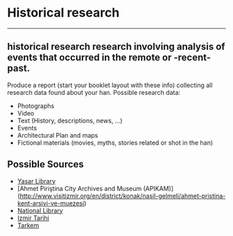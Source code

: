 # Historical research
----
historical research research involving analysis of events that occurred in the remote or -recent- past.
----
Produce a report (start your booklet layout with these info) collecting all research data found about your han.
Possible research data:
- Photographs
- Video
- Text (History, descriptions, news, ...)
- Events
- Architectural Plan and maps
- Fictional materials (movies, myths, stories related or shot in the han)

## Possible Sources
- [Yasar Library](https://library.yasar.edu.tr/en/)
- [Ahmet Piriştina City Archives and Museum (APIKAM)] (http://www.visitizmir.org/en/district/konak/nasil-gelmeli/ahmet-pristina-kent-arsivi-ve-muezesi)
- [National Library](http://www.visitizmir.org/en/page/-942339/-556949/-785546/-118975)
- [Izmir Tarihi](http://www.izmirtarih.com.tr)
- [Tarkem](http://www.tarkem.com/en/)
